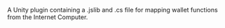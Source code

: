 A Unity plugin containing a .jslib and .cs file for mapping wallet functions from the Internet Computer.
